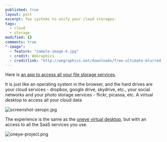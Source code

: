 ```yaml
---
published: true
layout: post
excerpt: Two systems to unify your cloud storages.
tags: 
  - cloud
  - storage
modified: {}
comments: true
"-image": 
  - feature: "sample-image-4.jpg"
  - credit: WeGraphics
  - creditlink: "http://wegraphics.net/downloads/free-ultimate-blurred-background-pack/"
---
```



Here is [an app to access all your file storage services](http://www.zeropc.com/).

It is just like an operating system in the browser, and the hard drives are your cloud services - dropbox, google drive, skydrive, etc., your social networks and your photo storage services - flickr, picassa, etc.
A virtual desktop to access all your cloud data

![screenshot-zeropc.jpg]({{site.baseurl}}/images/screenshot-zeropc.jpg)


The experience is the same as the [oneye virtual desktop](http://oneye-project.org/), but with an access to all the SaaS services you use.

![oneye-project.png]({{site.baseurl}}/images/oneye-project.png)
